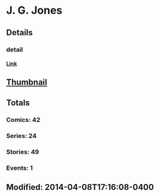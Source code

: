 # J. G. Jones 
## Details
### detail
#### [Link](http://marvel.com/comics/creators/5752/j_g_jones?utm_campaign=apiRef&utm_source=225578a89fc76f3d20fbffda5d17a88d)
## [Thumbnail](http://i.annihil.us/u/prod/marvel/i/mg/e/60/4bb6a4c1c52ca.jpg)
## Totals
### Comics: 42
### Series: 24
### Stories: 49
### Events: 1
## Modified: 2014-04-08T17:16:08-0400